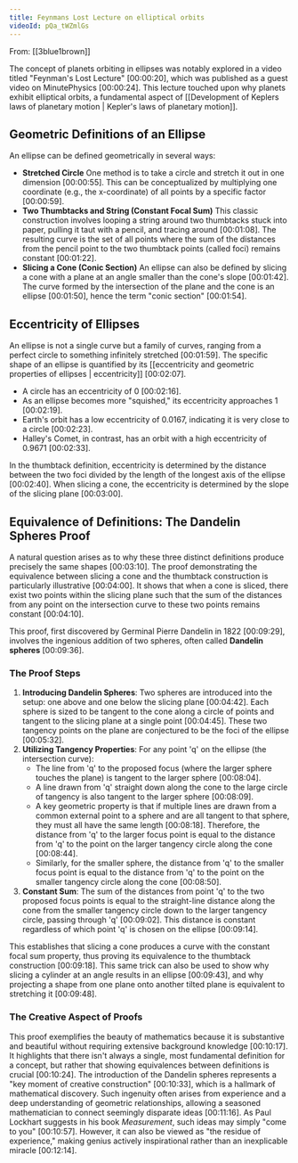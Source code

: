 ```yaml
---
title: Feynmans Lost Lecture on elliptical orbits
videoId: pQa_tWZmlGs
---
```


From: [[3blue1brown]] <br/> 

The concept of planets orbiting in ellipses was notably explored in a video titled "Feynman's Lost Lecture" <a class="yt-timestamp" data-t="00:00:20">[00:00:20]</a>, which was published as a guest video on MinutePhysics <a class="yt-timestamp" data-t="00:00:24">[00:00:24]</a>. This lecture touched upon why planets exhibit elliptical orbits, a fundamental aspect of [[Development of Keplers laws of planetary motion | Kepler's laws of planetary motion]].

## Geometric Definitions of an Ellipse

An ellipse can be defined geometrically in several ways:

*   **Stretched Circle** One method is to take a circle and stretch it out in one dimension <a class="yt-timestamp" data-t="00:00:55">[00:00:55]</a>. This can be conceptualized by multiplying one coordinate (e.g., the x-coordinate) of all points by a specific factor <a class="yt-timestamp" data-t="00:00:59">[00:00:59]</a>.
*   **Two Thumbtacks and String (Constant Focal Sum)** This classic construction involves looping a string around two thumbtacks stuck into paper, pulling it taut with a pencil, and tracing around <a class="yt-timestamp" data-t="00:01:08">[00:01:08]</a>. The resulting curve is the set of all points where the sum of the distances from the pencil point to the two thumbtack points (called foci) remains constant <a class="yt-timestamp" data-t="00:01:22">[00:01:22]</a>.
*   **Slicing a Cone (Conic Section)** An ellipse can also be defined by slicing a cone with a plane at an angle smaller than the cone's slope <a class="yt-timestamp" data-t="00:01:42">[00:01:42]</a>. The curve formed by the intersection of the plane and the cone is an ellipse <a class="yt-timestamp" data-t="00:01:50">[00:01:50]</a>, hence the term "conic section" <a class="yt-timestamp" data-t="00:01:54">[00:01:54]</a>.

## Eccentricity of Ellipses

An ellipse is not a single curve but a family of curves, ranging from a perfect circle to something infinitely stretched <a class="yt-timestamp" data-t="00:01:59">[00:01:59]</a>. The specific shape of an ellipse is quantified by its [[eccentricity and geometric properties of ellipses | eccentricity]] <a class="yt-timestamp" data-t="00:02:07">[00:02:07]</a>.

*   A circle has an eccentricity of 0 <a class="yt-timestamp" data-t="00:02:16">[00:02:16]</a>.
*   As an ellipse becomes more "squished," its eccentricity approaches 1 <a class="yt-timestamp" data-t="00:02:19">[00:02:19]</a>.
*   Earth's orbit has a low eccentricity of 0.0167, indicating it is very close to a circle <a class="yt-timestamp" data-t="00:02:23">[00:02:23]</a>.
*   Halley's Comet, in contrast, has an orbit with a high eccentricity of 0.9671 <a class="yt-timestamp" data-t="00:02:33">[00:02:33]</a>.

In the thumbtack definition, eccentricity is determined by the distance between the two foci divided by the length of the longest axis of the ellipse <a class="yt-timestamp" data-t="00:02:40">[00:02:40]</a>. When slicing a cone, the eccentricity is determined by the slope of the slicing plane <a class="yt-timestamp" data-t="00:03:00">[00:03:00]</a>.

## Equivalence of Definitions: The Dandelin Spheres Proof

A natural question arises as to why these three distinct definitions produce precisely the same shapes <a class="yt-timestamp" data-t="00:03:10">[00:03:10]</a>. The proof demonstrating the equivalence between slicing a cone and the thumbtack construction is particularly illustrative <a class="yt-timestamp" data-t="00:04:00">[00:04:00]</a>. It shows that when a cone is sliced, there exist two points within the slicing plane such that the sum of the distances from any point on the intersection curve to these two points remains constant <a class="yt-timestamp" data-t="00:04:10">[00:04:10]</a>.

This proof, first discovered by Germinal Pierre Dandelin in 1822 <a class="yt-timestamp" data-t="00:09:29">[00:09:29]</a>, involves the ingenious addition of two spheres, often called **Dandelin spheres** <a class="yt-timestamp" data-t="00:09:36">[00:09:36]</a>.

### The Proof Steps

1.  **Introducing Dandelin Spheres**: Two spheres are introduced into the setup: one above and one below the slicing plane <a class="yt-timestamp" data-t="00:04:42">[00:04:42]</a>. Each sphere is sized to be tangent to the cone along a circle of points and tangent to the slicing plane at a single point <a class="yt-timestamp" data-t="00:04:45">[00:04:45]</a>. These two tangency points on the plane are conjectured to be the foci of the ellipse <a class="yt-timestamp" data-t="00:05:32">[00:05:32]</a>.
2.  **Utilizing Tangency Properties**: For any point 'q' on the ellipse (the intersection curve):
    *   The line from 'q' to the proposed focus (where the larger sphere touches the plane) is tangent to the larger sphere <a class="yt-timestamp" data-t="00:08:04">[00:08:04]</a>.
    *   A line drawn from 'q' straight down along the cone to the large circle of tangency is also tangent to the larger sphere <a class="yt-timestamp" data-t="00:08:09">[00:08:09]</a>.
    *   A key geometric property is that if multiple lines are drawn from a common external point to a sphere and are all tangent to that sphere, they must all have the same length <a class="yt-timestamp" data-t="00:08:18">[00:08:18]</a>. Therefore, the distance from 'q' to the larger focus point is equal to the distance from 'q' to the point on the larger tangency circle along the cone <a class="yt-timestamp" data-t="00:08:44">[00:08:44]</a>.
    *   Similarly, for the smaller sphere, the distance from 'q' to the smaller focus point is equal to the distance from 'q' to the point on the smaller tangency circle along the cone <a class="yt-timestamp" data-t="00:08:50">[00:08:50]</a>.
3.  **Constant Sum**: The sum of the distances from point 'q' to the two proposed focus points is equal to the straight-line distance along the cone from the smaller tangency circle down to the larger tangency circle, passing through 'q' <a class="yt-timestamp" data-t="00:09:02">[00:09:02]</a>. This distance is constant regardless of which point 'q' is chosen on the ellipse <a class="yt-timestamp" data-t="00:09:14">[00:09:14]</a>.

This establishes that slicing a cone produces a curve with the constant focal sum property, thus proving its equivalence to the thumbtack construction <a class="yt-timestamp" data-t="00:09:18">[00:09:18]</a>. This same trick can also be used to show why slicing a cylinder at an angle results in an ellipse <a class="yt-timestamp" data-t="00:09:43">[00:09:43]</a>, and why projecting a shape from one plane onto another tilted plane is equivalent to stretching it <a class="yt-timestamp" data-t="00:09:48">[00:09:48]</a>.

### The Creative Aspect of Proofs

This proof exemplifies the beauty of mathematics because it is substantive and beautiful without requiring extensive background knowledge <a class="yt-timestamp" data-t="00:10:17">[00:10:17]</a>. It highlights that there isn't always a single, most fundamental definition for a concept, but rather that showing equivalences between definitions is crucial <a class="yt-timestamp" data-t="00:10:24">[00:10:24]</a>. The introduction of the Dandelin spheres represents a "key moment of creative construction" <a class="yt-timestamp" data-t="00:10:33">[00:10:33]</a>, which is a hallmark of mathematical discovery. Such ingenuity often arises from experience and a deep understanding of geometric relationships, allowing a seasoned mathematician to connect seemingly disparate ideas <a class="yt-timestamp" data-t="00:11:16">[00:11:16]</a>. As Paul Lockhart suggests in his book *Measurement*, such ideas may simply "come to you" <a class="yt-timestamp" data-t="00:10:57">[00:10:57]</a>. However, it can also be viewed as "the residue of experience," making genius actively inspirational rather than an inexplicable miracle <a class="yt-timestamp" data-t="00:12:14">[00:12:14]</a>.